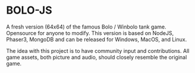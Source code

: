 # BOLO-JS

A fresh version (64x64) of the famous Bolo / Winbolo tank game. Opensource for anyone to modify. This version is based on NodeJS, Phaser3, MongoDB and can be released for Windows, MacOS, and Linux.

The idea with this project is to have community input and contributions. All game assets, both picture and audio, should closely resemble the original game.

